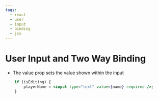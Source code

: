 ```yaml
---
tags:
  - react
  - user
  - input
  - binding
  - jsx
---
```

# User Input and Two Way Binding
* The value prop sets the value shown within the input
```jsx
	if (isEditing) {
		playerName = <input type="text" value={name} required />;
	}
```

